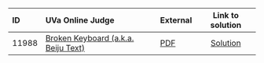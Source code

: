 | ID | UVa Online Judge | External | Link to solution |
|:---|:---|:---|:---:|
| 11988 | [Broken Keyboard (a.k.a. Beiju Text)](https://onlinejudge.org/index.php?option=com_onlinejudge&Itemid=8&category=627&page=show_problem&problem=3139) | [PDF](https://onlinejudge.org/external/119/11988.pdf) | [Solution](https%3A//github.com/versenyi98/programming-contests/tree/master/UVa%20Online%20Judge/11988%2520-%2520Broken%2520Keyboard%2520%2528a.k.a.%2520Beiju%2520Text%2529)|
